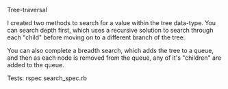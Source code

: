 Tree-traversal

I created two methods to search for a value within the tree data-type.  You can search depth first, which uses a recursive solution to search through each "child" before moving on to a different branch of the tree.

You can also complete a breadth search, which adds the tree to a queue, and then as each node is removed from the queue, any of it's "children" are added to the queue.

Tests: rspec search_spec.rb
